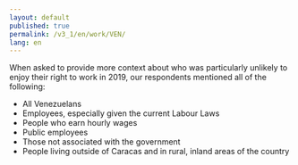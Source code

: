 ```yaml
---
layout: default
published: true
permalink: /v3_1/en/work/VEN/
lang: en
---
```

When asked to provide more context about who was particularly unlikely to enjoy their right to work in 2019, our respondents mentioned all of the following:

-	All Venezuelans
-	Employees, especially given the current Labour Laws
-	People who earn hourly wages
-	Public employees
-	Those not associated with the government
-	People living outside of Caracas and in rural, inland areas of the country 